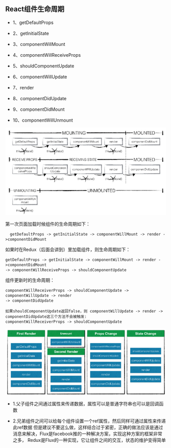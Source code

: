 ## React组件生命周期

  * 1、getDefaultProps  

  * 2、getInitialState  

  * 3、componentWillMount  

  * 4、componentWillReceiveProps

  * 5、shouldComponentUpdate

  * 6、componentWillUpdate

  * 7、render

  * 8、componentDidUpdate

  * 9、componentDidMount

  * 10、componentWillUnmount

  ![react 生命周期](../images/react.jpg)

  第一次页面加载时候组件的生命周期如下：  
  ```
    getDefaultProps -> getInitialState -> componentWillMount -> render ->componentDidMount
  ```

  如果时在Redux（后面会讲到）里加载组件，则生命周期如下：  
  ```
  getDefaultProps -> getInitialState -> componentWillMount -> render ->componentDidMount
  -> componentWillReceiveProps -> shouldComponentUpdate
  ```

  组件更新时的生命周期：  
  ```
  componentWillReceiverProps -> shouldComponentUpdate -> componentWillUpdate -> render
  -> componentDidUpdate

  如果shouldComponentUpdate返回false，则 componentWillUpdate -> render -> componentDidUpdate这三个方法不会被触发:
  componentWillReceiverProps -> shouldComponentUpdate
  ```

  ![react 生命周期](../images/render.jpg)

  * 1.父子组件之间通过属性来传递数据，属性可以是普通字符串也可以是回调函数  

  * 2.兄弟组件之间可以给每个组件设置一个ref属性，然后同样可通过属性来传递此ref数据
    但是建议不要这么做，这样结合过于紧密，正确的做法应该是通过消息来解决，Flux是facebook推的一种解决方案，实现这种方案的框架非常之多，
    Redux是Flux的一种实现，它让组件之间的交互，状态的维护变得简单
